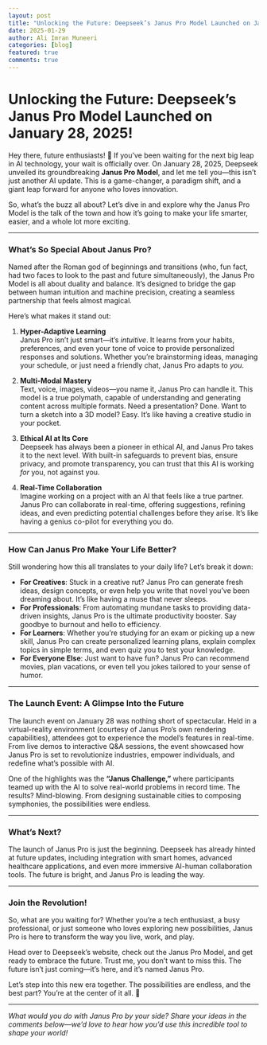 ```yaml
---
layout: post
title: "Unlocking the Future: Deepseek’s Janus Pro Model Launched on January 28, 2025!"
date: 2025-01-29
author: Ali Imran Muneeri
categories: [blog]
featured: true
comments: true
---
```


# **Unlocking the Future: Deepseek’s Janus Pro Model Launched on January 28, 2025!**

Hey there, future enthusiasts! 🚀 If you’ve been waiting for the next big leap in AI technology, your wait is officially over. On January 28, 2025, Deepseek unveiled its groundbreaking **Janus Pro Model**, and let me tell you—this isn’t just another AI update. This is a game-changer, a paradigm shift, and a giant leap forward for anyone who loves innovation.  

So, what’s the buzz all about? Let’s dive in and explore why the Janus Pro Model is the talk of the town and how it’s going to make your life smarter, easier, and a whole lot more exciting.  

---

### **What’s So Special About Janus Pro?**

Named after the Roman god of beginnings and transitions (who, fun fact, had two faces to look to the past and future simultaneously), the Janus Pro Model is all about duality and balance. It’s designed to bridge the gap between human intuition and machine precision, creating a seamless partnership that feels almost magical.  

Here’s what makes it stand out:  

1. **Hyper-Adaptive Learning**  
   Janus Pro isn’t just smart—it’s *intuitive*. It learns from your habits, preferences, and even your tone of voice to provide personalized responses and solutions. Whether you’re brainstorming ideas, managing your schedule, or just need a friendly chat, Janus Pro adapts to *you*.  

2. **Multi-Modal Mastery**  
   Text, voice, images, videos—you name it, Janus Pro can handle it. This model is a true polymath, capable of understanding and generating content across multiple formats. Need a presentation? Done. Want to turn a sketch into a 3D model? Easy. It’s like having a creative studio in your pocket.  

3. **Ethical AI at Its Core**  
   Deepseek has always been a pioneer in ethical AI, and Janus Pro takes it to the next level. With built-in safeguards to prevent bias, ensure privacy, and promote transparency, you can trust that this AI is working *for* you, not against you.  

4. **Real-Time Collaboration**  
   Imagine working on a project with an AI that feels like a true partner. Janus Pro can collaborate in real-time, offering suggestions, refining ideas, and even predicting potential challenges before they arise. It’s like having a genius co-pilot for everything you do.  

---

### **How Can Janus Pro Make Your Life Better?**

Still wondering how this all translates to your daily life? Let’s break it down:  

- **For Creatives**: Stuck in a creative rut? Janus Pro can generate fresh ideas, design concepts, or even help you write that novel you’ve been dreaming about. It’s like having a muse that never sleeps.  
- **For Professionals**: From automating mundane tasks to providing data-driven insights, Janus Pro is the ultimate productivity booster. Say goodbye to burnout and hello to efficiency.  
- **For Learners**: Whether you’re studying for an exam or picking up a new skill, Janus Pro can create personalized learning plans, explain complex topics in simple terms, and even quiz you to test your knowledge.  
- **For Everyone Else**: Just want to have fun? Janus Pro can recommend movies, plan vacations, or even tell you jokes tailored to your sense of humor.  

---

### **The Launch Event: A Glimpse Into the Future**

The launch event on January 28 was nothing short of spectacular. Held in a virtual-reality environment (courtesy of Janus Pro’s own rendering capabilities), attendees got to experience the model’s features in real-time. From live demos to interactive Q&A sessions, the event showcased how Janus Pro is set to revolutionize industries, empower individuals, and redefine what’s possible with AI.  

One of the highlights was the **“Janus Challenge,”** where participants teamed up with the AI to solve real-world problems in record time. The results? Mind-blowing. From designing sustainable cities to composing symphonies, the possibilities were endless.  

---

### **What’s Next?**

The launch of Janus Pro is just the beginning. Deepseek has already hinted at future updates, including integration with smart homes, advanced healthcare applications, and even more immersive AI-human collaboration tools. The future is bright, and Janus Pro is leading the way.  

---

### **Join the Revolution!**

So, what are you waiting for? Whether you’re a tech enthusiast, a busy professional, or just someone who loves exploring new possibilities, Janus Pro is here to transform the way you live, work, and play.  

Head over to Deepseek’s website, check out the Janus Pro Model, and get ready to embrace the future. Trust me, you don’t want to miss this. The future isn’t just coming—it’s here, and it’s named Janus Pro.  

Let’s step into this new era together. The possibilities are endless, and the best part? You’re at the center of it all. 🌟  

---

*What would you do with Janus Pro by your side? Share your ideas in the comments below—we’d love to hear how you’d use this incredible tool to shape your world!*
